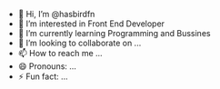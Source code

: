 - 👋 Hi, I’m @hasbirdfn
- 👀 I’m interested in Front End Developer
- 🌱 I’m currently learning Programming and Bussines
- 💞️ I’m looking to collaborate on ...
- 📫 How to reach me ...
- 😄 Pronouns: ...
- ⚡ Fun fact: ...

<!---
hasbirdfn/hasbirdfn is a ✨ special ✨ repository because its `README.md` (this file) appears on your GitHub profile.
You can click the Preview link to take a look at your changes.
--->
